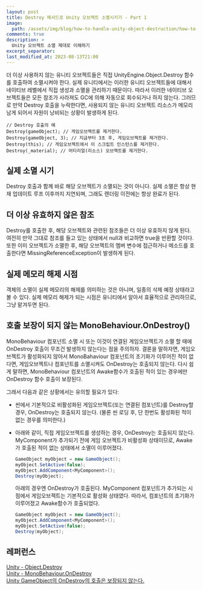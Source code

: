 ```yaml
---
layout: post
title: Destroy 메서드로 Unity 오브젝트 소멸시키기 - Part 1
image: 
  path: /assets/img/blog/how-to-handle-unity-object-destruction/how-to-handle-unity-object-destruction-cover.png
comments: true
description: >
  Unity 오브젝트 소멸 제대로 이해하기
excerpt_separator:
last_modified_at: 2023-08-13T21:00
---
```

더 이상 사용하지 않는 유니티 오브젝트들은 직접 UnityEngine.Object.Destroy 함수를 호출하여 소멸시켜야 한다. 실제 유니티에서는 이러한 유니티 오브젝트들에 대해서 네이티브 레벨에서 직접 생성과 소멸을 관리하기 때문이다. 따라서 이러한 네이티브 오브젝트들은 모든 참조가 사라져도 GC에 의해 자동으로 회수되거나 하지 않는다. 그러므로 만약 Destroy 호출을 누락한다면, 사용되지 않는 유니티 오브젝트 리소스가 메모리 남게 되어서 자원이 낭비되는 상황이 발생하게 된다. 

```
// Destroy 호출의 예
Destroy(gameObject); // 게임오브젝트를 제거한다.
Destroy(gameObject, 3); // 지금부터 3초 후, 게임오브젝트를 제거한다.
Destroy(this); // 게임오브젝트에서 이 스크립트 인스턴스를 제거한다.
Destroy(_material); // 머티리얼(리소스) 오브젝트를 제거한다.
```

## 실제 소멸 시기
Destroy 호출과 함께 바로 해당 오브젝트가 소멸되는 것이 아니다. 실제 소멸은 항상 현재 업데이트 루프 이후까지 지연되며, 그래도 렌더링 이전에는 항상 완료가 된다.

## 더 이상 유효하지 않은 참조
Destroy를 호출한 후, 해당 오브젝트와 관련된 참조들은 더 이상 유효하지 않게 된다. 여전히 만약 그대로 참조를 들고 있는 상태에서 null과 비교하면 true을 반환할 것이다. 또한 이미 오브젝트가 소멸한 후, 해당 오브젝트의 멤버 변수에 접근하거나 메소드를 호출한다면 MissingReferenceException이 발생하게 된다.

## 실제 메모리 해제 시점
객체의 소멸이 실제 메모리의 해제를 의미하는 것은 아니며, 일종의 삭제 예정 상태라고 볼 수 있다. 실제 메모리 해제가 되는 시점은 유니티에서 알아서 효율적으로 관리하므로, 그냥 맡겨두면 된다.

## 호출 보장이 되지 않는 MonoBehaviour.OnDestroy()
MonoBehaviour 컴포넌트 소멸 시 또는 이것이 연결된 게임오브젝트가 소멸 할 때에 OnDestroy 호출이 무조건 발생하지 않는다는 점을 주의하자. 결론을 말하자면, 게임오브젝트가 활성화되지 않아서 MonoBahaviour 컴포넌트의 초기화가 이루어진 적이 없다면, 게임오브젝트나 컴포넌트를 소멸시켜도 OnDestroy는 호출되지 않는다. 다시 쉽게 말하면, MonoBehaviour 컴포넌트의 Awake함수가 호출된 적이 있는 경우에만 OnDestroy 함수 호출이 보장된다.

그래서 다음과 같은 상황에서는 유의할 필요가 있다:

- 씬에서 기본적으로 비활성화된 게임오브젝트(또는 연결된 컴포넌트)를 Destroy할 경우, OnDestroy는 호출되지 않는다. (물론 씬 로딩 후, 단 한번도 활성화된 적이 없는 경우를 의미한다.)
- 아래와 같이, 직접 게임오브젝트를 생성하는 경우, OnDestroy는 호출되지 않는다. MyComponent가 추가되기 전에 게임 오브젝트가 비활성화 상태이므로, Awake가 호출된 적이 없는 상태에서 소멸이 이루어졌다.    
    ```csharp
    GameObject myObject = new GameObject();
    myObject.SetActive(false);
    myObject.AddComponent<MyComponent>();
    Destroy(myObject);
    ```
    아래의 경우엔 OnDestroy가 호출된다. MyComponent 컴포넌트가 추가되는 시점에서 게임오브젝트는 기본적으로 활성화 상태였다. 따라서, 컴포넌트의 초기화가 이루어졌고 Awake함수가 호출되었다.
    
    ```csharp
    GameObject myObject = new GameObject();
    myObject.AddComponent<MyComponent>();
    myObject.SetActive(false);
    Destroy(myObject);
    ```
## 레퍼런스
[Unity - Object.Destroy](https://docs.unity3d.com/ScriptReference/Object.Destroy.html)  
[Unity - MonoBehaviour.OnDestroy](https://docs.unity3d.com/ScriptReference/MonoBehaviour.OnDestroy.html)  
[Unity GameObject의 OnDestroy의 호출은 보장되지 않는다.](https://mentum.tistory.com/621) 
